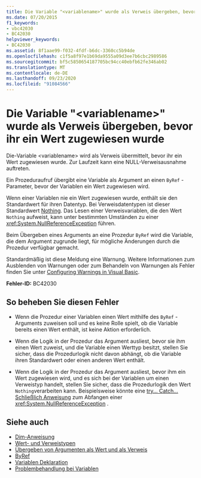 ```yaml
---
title: Die Variable "<variablename>" wurde als Verweis übergeben, bevor ihr ein Wert zugewiesen wurde
ms.date: 07/20/2015
f1_keywords:
- vbc42030
- BC42030
helpviewer_keywords:
- BC42030
ms.assetid: 8f1aae99-f032-4fdf-b6dc-3360cc5b94de
ms.openlocfilehash: c1f5a8f97e1b69da9555a09d3ee7b6cbc2989586
ms.sourcegitcommit: bf5c5850654187705bc94cc40ebfb62fe346ab02
ms.translationtype: MT
ms.contentlocale: de-DE
ms.lasthandoff: 09/23/2020
ms.locfileid: "91084566"
---
```

# <a name="variable-variablename-is-passed-by-reference-before-it-has-been-assigned-a-value"></a>Die Variable "\<variablename>" wurde als Verweis übergeben, bevor ihr ein Wert zugewiesen wurde

Die-Variable \<variablename> wird als Verweis übermittelt, bevor ihr ein Wert zugewiesen wurde. Zur Laufzeit kann eine NULL-Verweisausnahme auftreten.  
  
 Ein Prozeduraufruf übergibt eine Variable als Argument an einen `ByRef` -Parameter, bevor der Variablen ein Wert zugewiesen wird.  
  
 Wenn einer Variablen nie ein Wert zugewiesen wurde, enthält sie den Standardwert für ihren Datentyp. Bei Verweisdatentypen ist dieser Standardwert [Nothing](../language-reference/nothing.md). Das Lesen einer Verweisvariablen, die den Wert `Nothing` aufweist, kann unter bestimmten Umständen zu einer <xref:System.NullReferenceException> führen.  
  
 Beim Übergeben eines Arguments an eine Prozedur `ByRef` wird die Variable, die dem Argument zugrunde liegt, für mögliche Änderungen durch die Prozedur verfügbar gemacht.  
  
 Standardmäßig ist diese Meldung eine Warnung. Weitere Informationen zum Ausblenden von Warnungen oder zum Behandeln von Warnungen als Fehler finden Sie unter [Configuring Warnings in Visual Basic](/visualstudio/ide/configuring-warnings-in-visual-basic).  
  
 **Fehler-ID:** BC42030  
  
## <a name="to-correct-this-error"></a>So beheben Sie diesen Fehler  
  
- Wenn die Prozedur einer Variablen einen Wert mithilfe des `ByRef` -Arguments zuweisen soll und es keine Rolle spielt, ob die Variable bereits einen Wert enthält, ist keine Aktion erforderlich.  
  
- Wenn die Logik in der Prozedur das Argument ausliest, bevor sie ihm einen Wert zuweist, und die Variable einen Werttyp besitzt, stellen Sie sicher, dass die Prozedurlogik nicht davon abhängt, ob die Variable ihren Standardwert oder einen anderen Wert enthält.  
  
- Wenn die Logik in der Prozedur das Argument ausliest, bevor ihm ein Wert zugewiesen wird, und es sich bei der Variablen um einen Verweistyp handelt, stellen Sie sicher, dass die Prozedurlogik den Wert `Nothing`verarbeiten kann. Beispielsweise könnte eine [try... Catch... Schließlich Anweisung](../language-reference/statements/try-catch-finally-statement.md) zum Abfangen einer <xref:System.NullReferenceException> .  
  
## <a name="see-also"></a>Siehe auch

- [Dim-Anweisung](../language-reference/statements/dim-statement.md)
- [Wert- und Verweistypen](../programming-guide/language-features/data-types/value-types-and-reference-types.md)
- [Übergeben von Argumenten als Wert und als Verweis](../programming-guide/language-features/procedures/passing-arguments-by-value-and-by-reference.md)
- [ByRef](../language-reference/modifiers/byref.md)
- [Variablen Deklaration](../programming-guide/language-features/variables/variable-declaration.md)
- [Problembehandlung bei Variablen](../programming-guide/language-features/variables/troubleshooting-variables.md)
